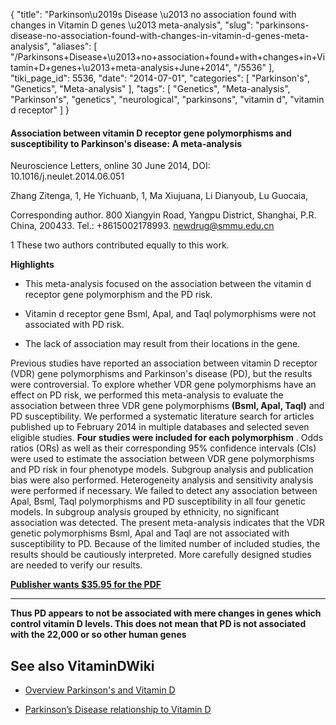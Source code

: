 {
    "title": "Parkinson\u2019s Disease \u2013 no association found with changes in Vitamin D genes \u2013 meta-analysis",
    "slug": "parkinsons-disease-no-association-found-with-changes-in-vitamin-d-genes-meta-analysis",
    "aliases": [
        "/Parkinsons+Disease+\u2013+no+association+found+with+changes+in+Vitamin+D+genes+\u2013+meta-analysis+June+2014",
        "/5536"
    ],
    "tiki_page_id": 5536,
    "date": "2014-07-01",
    "categories": [
        "Parkinson's",
        "Genetics",
        "Meta-analysis"
    ],
    "tags": [
        "Genetics",
        "Meta-analysis",
        "Parkinson's",
        "genetics",
        "neurological",
        "parkinsons",
        "vitamin d",
        "vitamin d receptor"
    ]
}


#### Association between vitamin D receptor gene polymorphisms and susceptibility to Parkinson's disease: A meta-analysis

Neuroscience Letters, online 30 June 2014, DOI: 10.1016/j.neulet.2014.06.051

Zhang Zitenga, 1, He Yichuanb, 1, Ma Xiujuana, Li Dianyoub, Lu Guocaia, 

Corresponding author. 800 Xiangyin Road, Yangpu District, Shanghai, P.R. China, 200433. Tel.: +8615002178993. newdrug@smmu.edu.cn

1 These two authors contributed equally to this work.

 **Highlights** 

* This meta-analysis focused on the association between the vitamin d receptor gene polymorphism and the PD risk.

* Vitamin d receptor gene Bsml, Apal, and Taql polymorphisms were not associated with PD risk.

* The lack of association may result from their locations in the gene.

Previous studies have reported an association between vitamin D receptor (VDR) gene polymorphisms and Parkinson's disease (PD), but the results were controversial. To explore whether VDR gene polymorphisms have an effect on PD risk, we performed this meta-analysis to evaluate the association between three VDR gene polymorphisms  **(Bsml, Apal, Taql)**  and PD susceptibility. We performed a systematic literature search for articles published up to February 2014 in multiple databases and selected seven eligible studies.  **Four studies were included for each polymorphism** . Odds ratios (ORs) as well as their corresponding 95% confidence intervals (CIs) were used to estimate the association between VDR gene polymorphisms and PD risk in four phenotype models. Subgroup analysis and publication bias were also performed. Heterogeneity analysis and sensitivity analysis were performed if necessary. We failed to detect any association between Apal, Bsml, Taql polymorphisms and PD susceptibility in all four genetic models. In subgroup analysis grouped by ethnicity, no significant association was detected. The present meta-analysis indicates that the VDR genetic polymorphisms Bsml, Apal and Taql are not associated with susceptibility to PD. Because of the limited number of included studies, the results should be cautiously interpreted. More carefully designed studies are needed to verify our results.

 **[Publisher wants $35.95 for the PDF](http://www.sciencedirect.com/science/article/pii/S0304394014005321%20)** 

---

 **Thus PD appears to not be associated with mere changes in genes which control vitamin D levels.  This does not mean that PD is not associated with the 22,000 or so other human genes** 

## See also VitaminDWiki

* [Overview Parkinson's and Vitamin D](/posts/overview-parkinsons-and-vitamin-d)

* [Parkinson’s Disease relationship to Vitamin D](/posts/parkinsons-disease-relationship-to-vitamin-d)